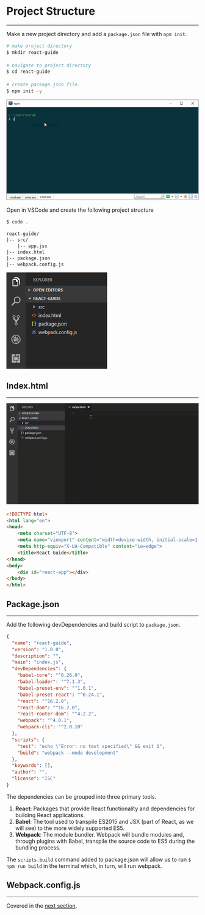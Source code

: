 # Project Structure

---

Make a new project directory and add a `package.json` file with `npm init`.

```bash
# make project directory
$ mkdir react-guide

# navigate to project directory
$ cd react-guide 

# create package.json file.
$ npm init -y
```

![Create initial project](./images/mkdir.gif)

Open in VSCode and create the following project structure

```bash
$ code .
```

```
react-guide/
|-- src/
    |-- app.jsx
|-- index.html
|-- package.json
|-- webpack.config.js
```

![Initial Project Structure](./images/initial-project.png)

## Index.html

---

![Index page](./images/index.gif)

```html
<!DOCTYPE html>
<html lang="en">
<head>
    <meta charset="UTF-8">
    <meta name="viewport" content="width=device-width, initial-scale=1.0">
    <meta http-equiv="X-UA-Compatible" content="ie=edge">
    <title>React Guide</title>
</head>
<body>
    <div id="react-app"></div>
</body>
</html>
```

## Package.json

---

Add the following devDependencies and build script to `package.json`.

```json
{
  "name": "react-guide",
  "version": "1.0.0",
  "description": "",
  "main": "index.js",
  "devDependencies": {
    "babel-core": "^6.26.0",
    "babel-loader": "^7.1.3",
    "babel-preset-env": "^1.6.1",
    "babel-preset-react": "^6.24.1",
    "react": "^16.2.0",
    "react-dom": "^16.2.0",
    "react-router-dom": "^4.2.2",
    "webpack": "^4.0.1",
    "webpack-cli": "^2.0.10"
  },
  "scripts": {
    "test": "echo \"Error: no test specified\" && exit 1",
    "build": "webpack --mode development"
  },
  "keywords": [],
  "author": "",
  "license": "ISC"
}
```

The dependencies can be grouped into three primary tools. 

1. **React**: Packages that provide React functionality and dependencies for building React applications.
2. **Babel**: The tool used to transpile ES2015 and JSX (part of React, as we will see) to the more widely supported ES5.
3. **Webpack**: The module bundler. Webpack will bundle modules and, through plugins with Babel, transpile the source code to ES5 during the bundling process. 

The `scripts.build` command added to package.json will allow us to run `$ npm run build` in the terminal which, in turn, will run webpack. 

## Webpack.config.js

---

Covered in the [next section](/build.md).

